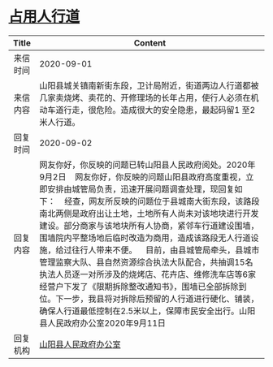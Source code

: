 # <a href="http://www.shangluo.gov.cn/zmhd/ldxxxx.jsp?urltype=leadermail.LeaderMailContentUrl&wbtreeid=1112&leadermailid=6399">占用人行道</a>
|Title|Content|
|:---:|---|
|来信时间|2020-09-01|
|来信内容|山阳县城关镇南新街东段，卫计局附近，街道两边人行道都被几家卖烧烤、卖花的、开修理场的长年占用，使行人必须在机动车道行走，很危险。造成很大的安全隐患，最起码留1 至2米人行道。|
|回复时间|2020-09-02|
|回复内容|网友你好，你反映的问题已转山阳县人民政府阅处。2020年9月2日    网友你好，你反映的问题山阳县政府高度重视，立即安排由城管局负责，迅速开展问题调查处理，现回复如下：    经查，网友所反映的问题位于县城南大街东段，该路段南北两侧是政府出让土地，土地所有人尚未对该地块进行开发建设。部分商家与该地块所有人协商，紧邻车行道建设围墙，围墙院内平整场地后临时改造为商用，造成该路段无人行道设施，给过往行人带来不便。    目前，由县城管局牵头，县城市管理监察大队、县自然资源综合执法大队配合，共抽调15名执法人员逐一对所涉及的烧烤店、花卉店、维修洗车店等6家经营户下发了《限期拆除整改通知书》，围墙已全部拆除到位。下一步，我县将对拆除后预留的人行道进行硬化、铺装，确保人行道最低控制在2.5米以上，保障市民安全出行。山阳县人民政府办公室2020年9月11日|
|回复机构|<a href="../../categories/agencies/山阳县人民政府办公室.md">山阳县人民政府办公室</a>|
